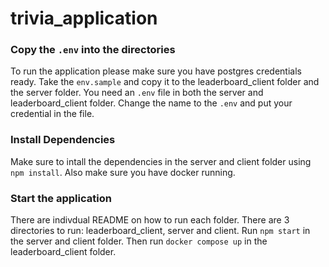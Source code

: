 # trivia_application

### Copy the `.env` into the directories
To run the application please make sure you have postgres credentials ready. Take the ```env.sample``` and copy it to the leaderboard_client folder and the server folder. You need an ```.env``` file in both the server and leaderboard_client folder. Change the name to the ```.env``` and put your credential in the file. 

### Install Dependencies
Make sure to intall the dependencies in the server and client folder using ```npm install```. Also make sure you have docker running.

### Start the application
There are indivdual README on how to run each folder. There are 3 directories to run: leaderboard_client, server and client. 
Run ```npm start``` in the server and client folder. Then run ```docker compose up``` in the leaderboard_client folder.
